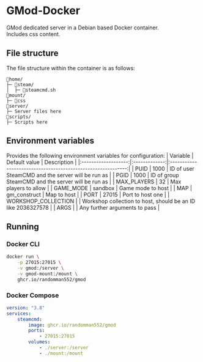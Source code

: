 # GMod-Docker
GMod dedicated server in a Debian based Docker container.\
Includes css content.

## File structure
The file structure within the container is as follows:
```
📁home/
├─ 📁steam/
│  ├─ 📜steamcmd.sh
📁mount/
├─ 📁css
📁server/
├─ Server files here
📁scripts/
├─ Scripts here
```

## Environment variables
Provides the following environment variables for configuration:
| Variable            | Default value | Description                                                  |
|:-------------------:|:-------------:|:------------------------------------------------------------:|
| PUID                | 1000          | ID of user SteamCMD and the server will be run as            |
| PGID                | 1000          | ID of group SteamCMD and the server will be run as           |
| MAX_PLAYERS         | 32            | Max players to allow                                         |
| GAME_MODE           | sandbox       | Game mode to host                                            |
| MAP                 | gm_construct  | Map to host                                                  |
| PORT                | 27015         | Port to host one                                             |
| WORKSHOP_COLLECTION |               | Workshop collection to host, should be an ID like 2036327578 |
| ARGS                |               | Any further arguments to pass                                |

## Running
### Docker CLI
```sh
docker run \
    -p 27015:27015 \
    -v gmod:/server \
    -v gmod-mount:/mount \
    ghcr.io/randomman552/gmod
```
### Docker Compose
```yml
version: "3.8"
services:
    steamcmd:
        image: ghcr.io/randomman552/gmod
        ports:
            - 27015:27015
        volumes:
            - ./server:/server
            - ./mount:/mount
```
